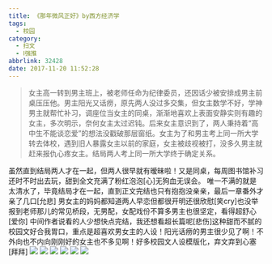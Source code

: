 ```yaml
---
title: 《那年微风正好》by西方经济学
tags:
  - 校园
category:
  - 扫文
  - Ⅰ强推
abbrlink: 32428
date: 2017-11-20 11:52:28
---
```

<meta name="referrer" content="no-referrer" />

> 女主高一转到男主班上，被老师任命为纪律委员，还因话少被安排成男主前桌压压他。男主阳光又话痨，原先两人没过多交集，但女主数学不好，学神男主就帮忙补习，调座位当女主的同桌，渐渐地喜欢上表面安静实则有趣的女主，多次明示，奈何女主太过迟钝。后来女主意识到了，两人秉持着“高中生不能谈恋爱”的想法没戳破那层窗纸。女主为了和男主考上同一所大学转去体校，遇到旧人暴露女主以前的家庭，女主被歧视被打，没多久男主就赶来报仇心疼女主。结局两人考上同一所大学终于确定关系。

<!-- more -->

虽然直到结局两人才在一起，但两人很早就有暧昧啦！又是同桌，每周图书馆补习还时不时出去玩，甜到全文充满了粉红泡泡[心]无狗血无误会。
唯一不满的就是太清水了，毕竟结局才在一起，直到正文完结也只有抱抱没亲亲，最后一章番外才亲了几口[允悲]
男女主的妈妈都知道两人早恋但都很开明还很欣慰[笑cry]也没举报到老师那儿的常见桥段，无男配，女配戏份不算多男主也很坚定，看得超舒心[爱你]
中间作者说看的人少想快点完结，我还想看超长篇呢[悲伤]这种甜而不腻的校园文好合我胃口，重点是超喜欢男女主的人设！阳光话痨的男主很少见了啊！不外向也不内向刚刚好的女主也不多见啊！好多校园文人设模版化，弃文弃到心塞[拜拜]
![](https://wx3.sinaimg.cn/mw690/0069kFhhgy1florzs3k5lj30yi1pcqv5.jpg)
![](https://wx2.sinaimg.cn/mw690/0069kFhhgy1florzuk6rkj30yi1pcqv5.jpg)
![](https://wx3.sinaimg.cn/mw690/0069kFhhgy1florzwen4fj30yi1pcdzz.jpg)
![](https://wx4.sinaimg.cn/mw690/0069kFhhgy1florzpjbnkj30yi1pc4hy.jpg)
![](https://wx2.sinaimg.cn/mw690/0069kFhhgy1florzyc6k4j30yi1pcqv5.jpg)
![](https://wx1.sinaimg.cn/mw690/0069kFhhgy1flos018c31j30yi1pcqv5.jpg)